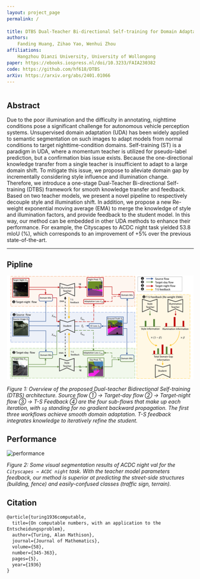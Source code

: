 ```yaml
---
layout: project_page
permalink: /

title: DTBS Dual-Teacher Bi-directional Self-training for Domain Adaptation in Nighttime Semantic Segmentation
authors:
    Fanding Huang, Zihao Yao, Wenhui Zhou
affiliations:
    Hangzhou Dianzi University, University of Wollongong
paper: https://ebooks.iospress.nl/doi/10.3233/FAIA230382
code: https://github.com/hf618/DTBS
arXiv: https://arxiv.org/abs/2401.01066
---
```


<!-- Using HTML to center the abstract -->
<div class="columns is-centered has-text-centered">
    <div class="column is-four-fifths">
        <h2>Abstract</h2>
        <div class="content has-text-justified">
Due to the poor illumination and the difficulty in annotating, nighttime conditions pose a significant challenge for autonomous vehicle perception systems. Unsupervised domain adaptation (UDA) has been widely applied to semantic segmentation on such images to adapt models from normal conditions to target nighttime-condition domains. Self-training (ST) is a paradigm in UDA, where a momentum teacher is utilized for pseudo-label prediction, but a confirmation bias issue exists. Because the one-directional knowledge transfer from a single teacher is insufficient to adapt to a large domain shift. To mitigate this issue, we propose to alleviate domain gap by incrementally considering style influence and illumination change. Therefore, we introduce a one-stage Dual-Teacher Bi-directional Self-training (DTBS) framework for smooth knowledge transfer and feedback. Based on two teacher models, we present a novel pipeline to respectively decouple style and illumination shift. In addition, we propose a new Re-weight exponential moving average (EMA) to merge the knowledge of style and illumination factors, and provide feedback to the student model. In this way, our method can be embedded in other UDA methods to enhance their performance. For example, the Cityscapes to ACDC night task yielded 53.8 mIoU (%), which corresponds to an improvement of +5% over the previous state-of-the-art.
        </div>
    </div>
</div>

---


## Pipline

![pipline](/static/image/overview2_00.png)

*Figure 1: Overview of the proposed Dual-teacher Bidirectional Self-training (DTBS) architecture. Source flow ① → Target-day flow ② → Target-night flow ③ → T-S Feedback ④ are the four sub-flows that make up each iteration, with `sg` standing for no gradient backward propagation. The first three workflows achieve smooth domain adaptation. T-S feedback integrates knowledge to iteratively refine the student.*

## Performance

![performance](/static/image/com_sota3_min16_00.png)

*Figure 2: Some visual segmentation results of ACDC night val for the `Cityscapes → ACDC night` task. With the teacher model parameters feedback, our method is superior at predicting the street-side structures (building, fence) and easily-confused classes (traffic sign, terrain).*



## Citation
```
@article{turing1936computable,
  title={On computable numbers, with an application to the Entscheidungsproblem},
  author={Turing, Alan Mathison},
  journal={Journal of Mathematics},
  volume={58},
  number={345-363},
  pages={5},
  year={1936}
}
```
